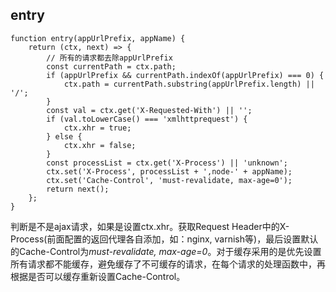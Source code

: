 ## entry

```
function entry(appUrlPrefix, appName) {
	return (ctx, next) => {
		// 所有的请求都去除appUrlPrefix
		const currentPath = ctx.path;
		if (appUrlPrefix && currentPath.indexOf(appUrlPrefix) === 0) {
			ctx.path = currentPath.substring(appUrlPrefix.length) || '/';
		}
		const val = ctx.get('X-Requested-With') || '';
		if (val.toLowerCase() === 'xmlhttprequest') {
			ctx.xhr = true;
		} else {
			ctx.xhr = false;
		}
		const processList = ctx.get('X-Process') || 'unknown';
		ctx.set('X-Process', processList + ',node-' + appName);
		ctx.set('Cache-Control', 'must-revalidate, max-age=0');
		return next();
	};
}
```

判断是不是ajax请求，如果是设置ctx.xhr。获取Request Header中的X-Process(前面配置的返回代理各自添加，如：nginx, varnish等)，最后设置默认的Cache-Control为*must-revalidate, max-age=0*。对于缓存采用的是优先设置所有请求都不能缓存，避免缓存了不可缓存的请求，在每个请求的处理函数中，再根据是否可以缓存重新设置Cache-Control。